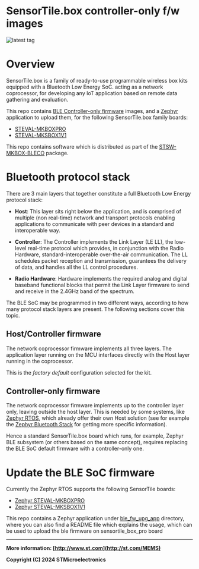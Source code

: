 # SensorTile.box controller-only f/w images

![latest tag](https://img.shields.io/github/v/tag/STMicroelectronics/stsw-mkbox-bleco.svg?color=brightgreen)

# Overview

SensorTile.box is a family of ready-to-use programmable wireless box kits
equipped with a Bluetooth Low Energy SoC. acting as a network coprocessor,
for developing any IoT application based on remote data gathering and evaluation.

This repo contains [BLE Controller-only firmware](#ctrl-only-fw) images, and a
[Zephyr](https://github.com/zephyrproject-rtos) application to upload them, for
the following SensorTile.box family boards:

- [STEVAL-MKBOXPRO](https://www.st.com/en/evaluation-tools/steval-mkboxpro.html)
- [STEVAL-MKSBOX1V1](https://www.st.com/en/evaluation-tools/steval-mksbox1v1.html)

This repo contains software which is distributed as part of the
[STSW-MKBOX-BLECO](https://www.st.com/en/embedded-software/stsw-mkbox-bleco.html)
package.

# Bluetooth protocol stack

There are 3 main layers that together constitute a full Bluetooth Low Energy protocol stack:

- **Host**: This layer sits right below the application, and is comprised of multiple
 (non real-time) network and transport protocols enabling applications to communicate
 with peer devices in a standard and interoperable way.

- **Controller**: The Controller implements the Link Layer (LE LL), the low-level
  real-time protocol which provides, in conjunction with the Radio Hardware,
  standard-interoperable over-the-air communication.
  The LL schedules packet reception and transmission, guarantees the delivery of data,
  and handles all the LL control procedures.

- **Radio Hardware**: Hardware implements the required analog and digital baseband
functional blocks that permit the Link Layer firmware to send and receive in the
2.4GHz band of the spectrum.

The BLE SoC may be programmed in two different ways, according to how many
protocol stack layers are present. The following sections cover this topic.

## Host/Controller firmware

The network coprocessor firmware implements all three layers. The
application layer running on the MCU interfaces directly with the Host layer
running in the coprocessor.

This is the _factory default_ configuration selected for the kit.

## <a id="ctrl-only-fw"></a> Controller-only firmware

The network coprocessor firmware implements up to the controller layer only,
leaving outside the host layer.
This is needed by some systems, like [Zephyr RTOS](https://www.zephyrproject.org/),
which already offer their own Host solution (see for example the
[Zephyr Bluetooth Stack](https://docs.zephyrproject.org/latest/connectivity/bluetooth/bluetooth-arch.html)
for getting more specific information).

Hence a standard SensorTile.box board which runs, for example, Zephyr BLE subsystem (or
others based on the same concept), requires replacing the BLE SoC default firmware
with a controller-only one.

# Update the BLE SoC firmware

Currently the Zephyr RTOS supports the following SensorTile boards:

- [Zephyr STEVAL-MKBOXPRO](https://docs.zephyrproject.org/latest/boards/st/sensortile_box_pro/doc/index.html)
- [Zephyr STEVAL-MKSBOX1V1](https://docs.zephyrproject.org/latest/boards/st/sensortile_box/doc/index.html)

This repo contains a Zephyr application under
[ble_fw_upg_app](https://github.com/STMicroelectronics/stsw-mkbox-bleco/tree/master/ble_fw_upg_app) directory,
where you can also find a README file which explains the usage,
which can be used to upload the ble firmware on sensortile_box_pro board

------

**More information: [http://www.st.com](http://st.com/MEMS)**

**Copyright (C) 2024 STMicroelectronics**


